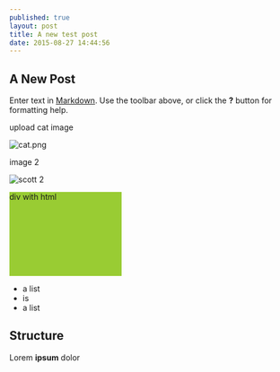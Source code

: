 ```yaml
---
published: true
layout: post
title: A new test post
date: 2015-08-27 14:44:56
---
```





## A New Post

Enter text in [Markdown](http://daringfireball.net/projects/markdown/). Use the toolbar above, or click the **?** button for formatting help.

upload cat image

![cat.png]({{site.baseurl}}/images/cat.png)

image 2

![scott 2]({{site.baseurl}}/images/scott.jpg)


<!---
Comment #1 with three opening dashes
-->

[comment]: <> (Comment #2. Hope this one works)

<div class="someclass" style="display:block; width: 200px; height: 150px; background-color:#99cc33;">div with html</div>

- a list
- is
- a list

## Structure

Lorem **ipsum** dolor
